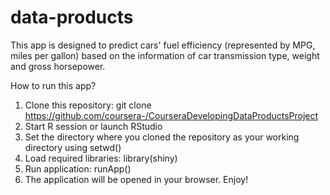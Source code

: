 data-products
=============

This app is designed to predict cars' fuel efficiency (represented by MPG, miles per gallon) based on the information of car transmission type, weight and gross horsepower.

How to run this app?

1. Clone this repository: git clone https://github.com/coursera-/CourseraDevelopingDataProductsProject
2. Start R session or launch RStudio
3. Set the directory where you cloned the repository as your working directory using setwd()
4. Load required libraries: library(shiny)
5. Run application: runApp()
6. The application will be opened in your browser. Enjoy!
